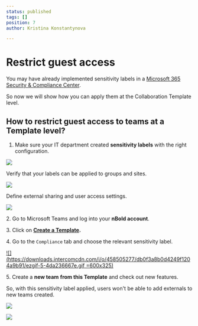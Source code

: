 ```yaml
---
status: published
tags: []
position: 7
author: Kristina Konstantynova

---
```

# **Restrict guest access**

You may have already implemented sensitivity labels in a [Microsoft 365 Security & Compliance Center](https://protection.office.com/homepage).

So now we will show how you can apply them at the Collaboration Template level.

## How to restrict guest access to teams at a Template level?

1. Make sure your IT department created **sensitivity labels** with the right configuration.

![](/uploads/screenshot-2022-01-27-at-10-17-53.png)

Verify that your labels can be applied to groups and sites.

![](/uploads/screenshot-2022-01-27-at-10-25-02.png)

Define external sharing and user access settings.

![](/uploads/screenshot-2022-01-27-at-10-22-51.png)

2\. Go to Microsoft Teams and log into your **nBold account**.

3\. Click on [**Create a Template**](https://docs.nbold.co/collaboration-templates/create-a-new-collaboration-template.html)**.**

4\. Go to the `Compliance` tab and choose the relevant sensitivity label.

[![](https://downloads.intercomcdn.com/i/o/458505277/db0f3a8b0d4249f1204a9b91/ezgif-5-4da236667e.gif =600x325)](https://downloads.intercomcdn.com/i/o/458505277/db0f3a8b0d4249f1204a9b91/ezgif-5-4da236667e.gif)

5\. Create a **new team** **from this Template** and check out new features.

So, with this sensitivity label applied, users won't be able to add externals to new teams created.

![](/uploads/screenshot-2022-02-02-at-19-28-38.png)

![](/uploads/screenshot-2022-02-02-at-19-14-35.png)